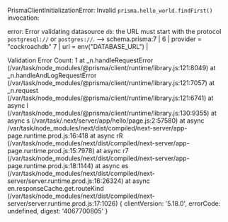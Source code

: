 PrismaClientInitializationError: 
Invalid `prisma.hello_world.findFirst()` invocation:


error: Error validating datasource `db`: the URL must start with the protocol `postgresql://` or `postgres://`.
  -->  schema.prisma:7
   | 
 6 |   provider = "cockroachdb"
 7 |   url      = env("DATABASE_URL")
   | 

Validation Error Count: 1
    at _n.handleRequestError (/var/task/node_modules/@prisma/client/runtime/library.js:121:8049)
    at _n.handleAndLogRequestError (/var/task/node_modules/@prisma/client/runtime/library.js:121:7057)
    at _n.request (/var/task/node_modules/@prisma/client/runtime/library.js:121:6741)
    at async l (/var/task/node_modules/@prisma/client/runtime/library.js:130:9355)
    at async s (/var/task/.next/server/app/hello/page.js:2:57580)
    at async /var/task/node_modules/next/dist/compiled/next-server/app-page.runtime.prod.js:16:418
    at async rR (/var/task/node_modules/next/dist/compiled/next-server/app-page.runtime.prod.js:15:7978)
    at async r7 (/var/task/node_modules/next/dist/compiled/next-server/app-page.runtime.prod.js:18:1144)
    at async es (/var/task/node_modules/next/dist/compiled/next-server/server.runtime.prod.js:16:26324)
    at async en.responseCache.get.routeKind (/var/task/node_modules/next/dist/compiled/next-server/server.runtime.prod.js:17:1026) {
  clientVersion: '5.18.0',
  errorCode: undefined,
  digest: '4067700805'
}